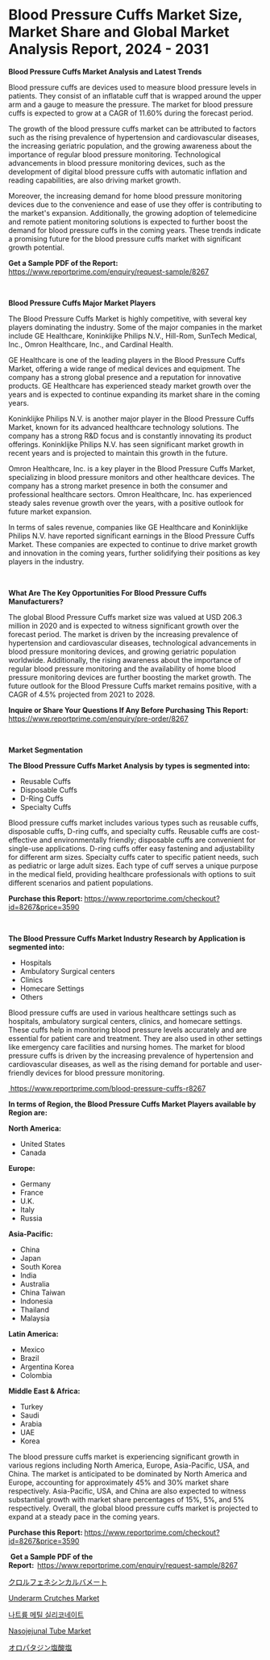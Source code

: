 <p><h1>Blood Pressure Cuffs Market Size, Market Share and Global Market Analysis Report, 2024 - 2031</h1></p><p><strong>Blood Pressure Cuffs Market Analysis and Latest Trends</strong></p>
<p><p>Blood pressure cuffs are devices used to measure blood pressure levels in patients. They consist of an inflatable cuff that is wrapped around the upper arm and a gauge to measure the pressure. The market for blood pressure cuffs is expected to grow at a CAGR of 11.60% during the forecast period. </p><p>The growth of the blood pressure cuffs market can be attributed to factors such as the rising prevalence of hypertension and cardiovascular diseases, the increasing geriatric population, and the growing awareness about the importance of regular blood pressure monitoring. Technological advancements in blood pressure monitoring devices, such as the development of digital blood pressure cuffs with automatic inflation and reading capabilities, are also driving market growth.</p><p>Moreover, the increasing demand for home blood pressure monitoring devices due to the convenience and ease of use they offer is contributing to the market's expansion. Additionally, the growing adoption of telemedicine and remote patient monitoring solutions is expected to further boost the demand for blood pressure cuffs in the coming years. These trends indicate a promising future for the blood pressure cuffs market with significant growth potential.</p></p>
<p><strong>Get a Sample PDF of the Report:&nbsp;</strong> <a href="https://www.reportprime.com/enquiry/request-sample/8267">https://www.reportprime.com/enquiry/request-sample/8267</a></p>
<p>&nbsp;</p>
<p><strong>Blood Pressure Cuffs Major Market Players</strong></p>
<p><p>The Blood Pressure Cuffs Market is highly competitive, with several key players dominating the industry. Some of the major companies in the market include GE Healthcare, Koninklijke Philips N.V., Hill-Rom, SunTech Medical, Inc., Omron Healthcare, Inc., and Cardinal Health.</p><p>GE Healthcare is one of the leading players in the Blood Pressure Cuffs Market, offering a wide range of medical devices and equipment. The company has a strong global presence and a reputation for innovative products. GE Healthcare has experienced steady market growth over the years and is expected to continue expanding its market share in the coming years.</p><p>Koninklijke Philips N.V. is another major player in the Blood Pressure Cuffs Market, known for its advanced healthcare technology solutions. The company has a strong R&D focus and is constantly innovating its product offerings. Koninklijke Philips N.V. has seen significant market growth in recent years and is projected to maintain this growth in the future.</p><p>Omron Healthcare, Inc. is a key player in the Blood Pressure Cuffs Market, specializing in blood pressure monitors and other healthcare devices. The company has a strong market presence in both the consumer and professional healthcare sectors. Omron Healthcare, Inc. has experienced steady sales revenue growth over the years, with a positive outlook for future market expansion.</p><p>In terms of sales revenue, companies like GE Healthcare and Koninklijke Philips N.V. have reported significant earnings in the Blood Pressure Cuffs Market. These companies are expected to continue to drive market growth and innovation in the coming years, further solidifying their positions as key players in the industry.</p></p>
<p>&nbsp;</p>
<p><strong>What Are The Key Opportunities For Blood Pressure Cuffs Manufacturers?</strong></p>
<p><p>The global Blood Pressure Cuffs market size was valued at USD 206.3 million in 2020 and is expected to witness significant growth over the forecast period. The market is driven by the increasing prevalence of hypertension and cardiovascular diseases, technological advancements in blood pressure monitoring devices, and growing geriatric population worldwide. Additionally, the rising awareness about the importance of regular blood pressure monitoring and the availability of home blood pressure monitoring devices are further boosting the market growth. The future outlook for the Blood Pressure Cuffs market remains positive, with a CAGR of 4.5% projected from 2021 to 2028.</p></p>
<p><strong>Inquire or Share Your Questions If Any Before Purchasing This Report:</strong> <a href="https://www.reportprime.com/enquiry/pre-order/8267">https://www.reportprime.com/enquiry/pre-order/8267</a></p>
<p>&nbsp;</p>
<p><strong>Market Segmentation</strong></p>
<p><strong>The Blood Pressure Cuffs Market Analysis by types is segmented into:</strong></p>
<p><ul><li>Reusable Cuffs</li><li>Disposable Cuffs</li><li>D-Ring Cuffs</li><li>Specialty Cuffs</li></ul></p>
<p><p>Blood pressure cuffs market includes various types such as reusable cuffs, disposable cuffs, D-ring cuffs, and specialty cuffs. Reusable cuffs are cost-effective and environmentally friendly; disposable cuffs are convenient for single-use applications. D-ring cuffs offer easy fastening and adjustability for different arm sizes. Specialty cuffs cater to specific patient needs, such as pediatric or large adult sizes. Each type of cuff serves a unique purpose in the medical field, providing healthcare professionals with options to suit different scenarios and patient populations.</p></p>
<p><strong>Purchase this Report:&nbsp;</strong><a href="https://www.reportprime.com/checkout?id=8267&price=3590">https://www.reportprime.com/checkout?id=8267&price=3590</a></p>
<p>&nbsp;</p>
<p><strong>The Blood Pressure Cuffs Market Industry Research by Application is segmented into:</strong></p>
<p><ul><li>Hospitals</li><li>Ambulatory Surgical centers</li><li>Clinics</li><li>Homecare Settings</li><li>Others</li></ul></p>
<p><p>Blood pressure cuffs are used in various healthcare settings such as hospitals, ambulatory surgical centers, clinics, and homecare settings. These cuffs help in monitoring blood pressure levels accurately and are essential for patient care and treatment. They are also used in other settings like emergency care facilities and nursing homes. The market for blood pressure cuffs is driven by the increasing prevalence of hypertension and cardiovascular diseases, as well as the rising demand for portable and user-friendly devices for blood pressure monitoring.</p></p>
<p><a href="https://www.reportprime.com/blood-pressure-cuffs-r8267">&nbsp;https://www.reportprime.com/blood-pressure-cuffs-r8267</a></p>
<p><strong>In terms of Region, the Blood Pressure Cuffs Market Players available by Region are:</strong></p>
<p>
    <p> <strong> North America: </strong>
        <ul>
            <li>United States</li>
            <li>Canada</li>
        </ul>
        </p> 
    <p> <strong> Europe: </strong>
        <ul>
            <li>Germany</li>
            <li>France</li>
            <li>U.K.</li>
            <li>Italy</li>
            <li>Russia</li>
        </ul>
        </p> 
    <p> <strong> Asia-Pacific: </strong>
        <ul>
            <li>China</li>
            <li>Japan</li>
            <li>South Korea</li>
            <li>India</li>
            <li>Australia</li>
            <li>China Taiwan</li>
            <li>Indonesia</li>
            <li>Thailand</li>
            <li>Malaysia</li>
        </ul>
        </p> 
    <p> <strong> Latin America: </strong>
        <ul>
            <li>Mexico</li>
            <li>Brazil</li>
            <li>Argentina Korea</li>
            <li>Colombia</li>
        </ul>
        </p> 
    <p> <strong> Middle East & Africa: </strong>
        <ul>
            <li>Turkey</li>
            <li>Saudi</li>
            <li>Arabia</li>
            <li>UAE</li>
            <li>Korea</li>
        </ul>
    </p>
    </p>
<p><p>The blood pressure cuffs market is experiencing significant growth in various regions including North America, Europe, Asia-Pacific, USA, and China. The market is anticipated to be dominated by North America and Europe, accounting for approximately 45% and 30% market share respectively. Asia-Pacific, USA, and China are also expected to witness substantial growth with market share percentages of 15%, 5%, and 5% respectively. Overall, the global blood pressure cuffs market is projected to expand at a steady pace in the coming years.</p></p>
<p><strong>Purchase this Report: </strong><a href="https://www.reportprime.com/checkout?id=8267&price=3590">https://www.reportprime.com/checkout?id=8267&price=3590</a></p>
<p>&nbsp;<strong>Get a Sample PDF of the Report:&nbsp;&nbsp;</strong><a href="https://www.reportprime.com/enquiry/request-sample/8267">https://www.reportprime.com/enquiry/request-sample/8267</a></p>
<p><strong></strong></p>
<p><p><a href="https://github.com/ReyesKohler20231/Market-Research-Report-List-1/blob/main/966618377168.md">クロルフェネシンカルバメート</a></p><p><a href="https://github.com/Whitneyboyettebo9kiw7yr13/Market-Research-Report-List-2/blob/main/underarm-crutches-market.md">Underarm Crutches Market</a></p><p><a href="https://github.com/Elenrrera7685/Market-Research-Report-List-1/blob/main/130661772963.md">나트륨 메틸 실리코네이트</a></p><p><a href="https://github.com/sonuprakash1/Market-Research-Report-List-2/blob/main/nasojejunal-tube-market.md">Nasojejunal Tube Market</a></p><p><a href="https://github.com/adcxff01450218/Market-Research-Report-List-2/blob/main/705497477167.md">オロパタジン塩酸塩</a></p></p>
